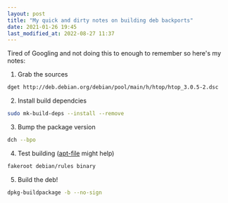 ```yaml
---
layout: post
title: "My quick and dirty notes on building deb backports"
date: 2021-01-26 19:45
last_modified_at: 2022-08-27 11:37
---
```


Tired of Googling and not doing this to enough to remember so here's my notes:

1. Grab the sources
```bash
dget http://deb.debian.org/debian/pool/main/h/htop/htop_3.0.5-2.dsc
```
2. Install build dependcies
```bash
sudo mk-build-deps --install --remove
```
3. Bump the package version
```bash
dch --bpo
```
4. Test building ([apt-file](https://wiki.debian.org/apt-file) might help)
```bash
fakeroot debian/rules binary
```
5. Build the deb!
```bash
dpkg-buildpackage -b --no-sign
```